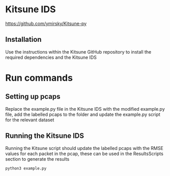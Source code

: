 # Kitsune IDS 
https://github.com/ymirsky/Kitsune-py

## Installation
Use the instructions within the Kitsune GitHub repository to install the required dependencies and the Kitsune IDS

# Run commands

## Setting up pcaps

Replace the example.py file in the Kitsune IDS with the modified example.py file, add the labelled pcaps to the folder and update the example.py script for the relevant dataset

## Running the Kitsune IDS

Running the Kitsune script should update the labelled pcaps with the RMSE values for each packet in the pcap, these can be used in the ResultsScripts section to generate the results

`python3 example.py`